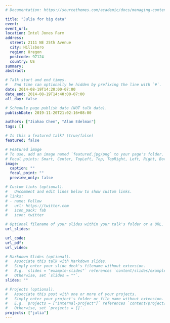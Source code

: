 ```yaml
---
# Documentation: https://sourcethemes.com/academic/docs/managing-content/

title: "Julia for big data"
event:
event_url:
location: Intel Jones Farm
address:
  street: 2111 NE 25th Avenue
  city: Hillsboro
  region: Oregon
  postcode: 97124
  country: US
summary:
abstract:

# Talk start and end times.
#   End time can optionally be hidden by prefixing the line with `#`.
date: 2014-08-19T14:20:00-07:00
date_end: 2014-08-19T14:40:00-07:00
all_day: false

# Schedule page publish date (NOT talk date).
publishDate: 2019-11-20T21:02:16+08:00

authors: ["Jiahao Chen", "Alan Edelman"]
tags: []

# Is this a featured talk? (true/false)
featured: false

# Featured image
# To use, add an image named `featured.jpg/png` to your page's folder. 
# Focal points: Smart, Center, TopLeft, Top, TopRight, Left, Right, BottomLeft, Bottom, BottomRight.
image:
  caption: ""
  focal_point: ""
  preview_only: false

# Custom links (optional).
#   Uncomment and edit lines below to show custom links.
# links:
# - name: Follow
#   url: https://twitter.com
#   icon_pack: fab
#   icon: twitter

# Optional filename of your slides within your talk's folder or a URL.
url_slides:

url_code:
url_pdf:
url_video:

# Markdown Slides (optional).
#   Associate this talk with Markdown slides.
#   Simply enter your slide deck's filename without extension.
#   E.g. `slides = "example-slides"` references `content/slides/example-slides.md`.
#   Otherwise, set `slides = ""`.
slides: ""

# Projects (optional).
#   Associate this post with one or more of your projects.
#   Simply enter your project's folder or file name without extension.
#   E.g. `projects = ["internal-project"]` references `content/project/deep-learning/index.md`.
#   Otherwise, set `projects = []`.
projects: ["julia"]
---
```

